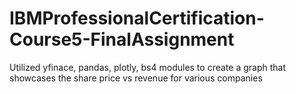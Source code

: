 # IBMProfessionalCertification-Course5-FinalAssignment
Utilized yfinace, pandas, plotly, bs4 modules to create a graph that showcases the share price vs revenue for various companies
